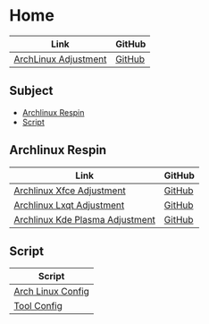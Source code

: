 

# Home

| Link | GitHub |
| ---- | ------ |
| [ArchLinux Adjustment](https://samwhelp.github.io/archlinux-adjustment/) | [GitHub](https://github.com/samwhelp/archlinux-adjustment) |




## Subject

* [Archlinux Respin](#archlinux-respin)
* [Script](#script)



## Archlinux Respin

| Link | GitHub |
| ---- | ------ |
| [Archlinux Xfce Adjustment](https://samwhelp.github.io/archlinux-xfce-adjustment/) | [GitHub](https://github.com/samwhelp/archlinux-xfce-adjustment) |
| [Archlinux Lxqt Adjustment](https://samwhelp.github.io/archlinux-lxqt-adjustment/) | [GitHub](https://github.com/samwhelp/archlinux-lxqt-adjustment) |
| [Archlinux Kde Plasma Adjustment](https://samwhelp.github.io/archlinux-kde-plasma-adjustment/) | [GitHub](https://github.com/samwhelp/archlinux-kde-plasma-adjustment) |




## Script

| Script |
| ------ |
| [Arch Linux Config](https://github.com/samwhelp/archlinux-adjustment/tree/main/prototype/main) |
| [Tool Config](https://github.com/samwhelp/archlinux-adjustment/tree/main/prototype/main/tool-config/part) |

